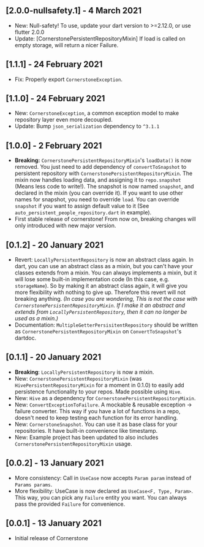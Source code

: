 ## [2.0.0-nullsafety.1] - 4 March 2021
- New: Null-safety! To use, update your dart version to >=2.12.0, or use flutter 2.0.0
- Update: [CornerstonePersistentRepositoryMixin] If load is called on empty storage, will return a nicer Failure.

## [1.1.1] - 24 February 2021
- Fix: Properly export `CornerstoneException`.

## [1.1.0] - 24 February 2021
- New: `CornerstoneException`, a common exception model to make repository layer even more decoupled.
- Update: Bump `json_serialization` dependency to `^3.1.1`

## [1.0.0] - 2 February 2021
- **Breaking:** `CornerstonePersistentRepositoryMixin`'s `loadData()` is now removed. You just need to add dependency of `convertToSnapshot` to persistent repository with `CornerstonePersistentRepositoryMixin`. The mixin now handles loading data, and assigning it to `repo.snapshot` (Means less code to write!). The snapshot is now named `snapshot`, and declared in the mixin (you can override it). If you want to use other names for snapshot, you need to override `load`. You can override `snapshot` if you want to assign default value to it (See `auto_persistent_people_repository.dart` in example).
- First stable release of cornerstone! From now on, breaking changes will only introduced with new major version.

## [0.1.2] - 20 January 2021
- Revert: `LocallyPersistentRepository` is now an abstract class again. In dart, you can use an abstract class as a mixin, but you can't have your classes extends from a mixin. You can always implements a mixin, but it will lose some built-in implementation code (In this case, e.g. `storageName`). So by making it an abstract class again, it will give you more flexibility with nothing to give up. Therefore this revert will not breaking anything. _(In case you are wondering, This is not the case with `CornerstonePersistentRepositoryMixin`. If I make it an abstract and extends from `LocallyPersistentRepository`, then it can no longer be used as a mixin.)_
- Documentation: `MultipleGetterPersisitentRepository` should be written as `CornerstonePersistentRepositoryMixin` on `ConvertToSnapshot`'s dartdoc.

## [0.1.1] - 20 January 2021
- **Breaking**: `LocallyPersistentRepository` is now a mixin.
- New: `CornerstonePersistentRepositoryMixin` (was `HivePersistentRepositoryMixin` for a moment in 0.1.0) to easily add persistence functionality to your repos. Made possible using `Hive`.
- New: `Hive` as a dependency for `CornerstonePersistentRepositoryMixin`.
- New: `ConvertExceptionToFailure`. A mockable & reusable exception -> failure converter. This way if you have a lot of functions in a repo, doesn't need to keep testing each function for its error handling.
- New: `CornerstoneSnapshot`. You can use it as base class for your repositories. It have built-in convenience like timestamp.
- New: Example project has been updated to also includes `CornerstonePersistentRepositoryMixin` usage.

## [0.0.2] - 13 January 2021
- More consistency: Call in `UseCase` now accepts `Param param` instead of `Params params`.
- More flexibility: UseCase is now declared as `UseCase<F, Type, Param>`. This way, you can pick any `Failure` entity you want. You can always pass the provided `Failure` for convenience.

## [0.0.1] - 13 January 2021
- Initial release of Cornerstone